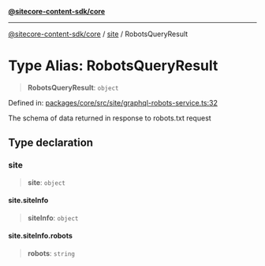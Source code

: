 [**@sitecore-content-sdk/core**](../../README.md)

***

[@sitecore-content-sdk/core](../../README.md) / [site](../README.md) / RobotsQueryResult

# Type Alias: RobotsQueryResult

> **RobotsQueryResult**: `object`

Defined in: [packages/core/src/site/graphql-robots-service.ts:32](https://github.com/Sitecore/content-sdk/blob/49730513e5708f82afd41a071847a7598aa586bb/packages/core/src/site/graphql-robots-service.ts#L32)

The schema of data returned in response to robots.txt request

## Type declaration

### site

> **site**: `object`

#### site.siteInfo

> **siteInfo**: `object`

#### site.siteInfo.robots

> **robots**: `string`

